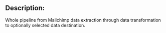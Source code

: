 ## Description:
Whole pipeline from Mailchimp data extraction through data transformation to optionally selected data destination.
